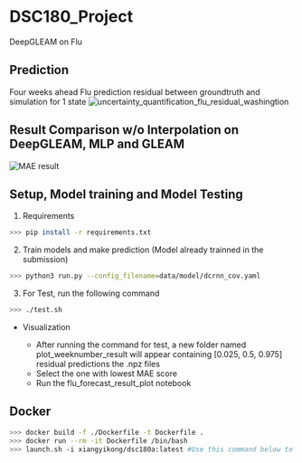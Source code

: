 # DSC180_Project
DeepGLEAM on Flu 
## Prediction
Four weeks ahead Flu prediction residual between groundtruth and simulation for 1 state
![uncertainty_quantification_flu_residual_washingtion](./references/10_states_4_weeks_prediction.png.png)

## Result Comparison w/o Interpolation on DeepGLEAM, MLP and GLEAM
![MAE result](./references/Combied_result.png.png)

## Setup, Model training and Model Testing
 
1. Requirements
```bash
>>> pip install -r requirements.txt
```
2. Train models and make prediction (Model already trainned in the submission)
```bash
>>> python3 run.py --config_filename=data/model/dcrnn_cov.yaml
```
3. For Test, run the following command
```bash
>>> ./test.sh
```
- Visualization 

  - After running the command for test, a new folder named plot_weeknumber_result will appear containing [0.025, 0.5, 0.975] residual predictions the .npz files 
  - Select the one with lowest MAE score 
  - Run the flu_forecast_result_plot notebook

## Docker

```bash
>>> docker build -f ./Dockerfile -t Dockerfile .
>>> docker run --rm -it Dockerfile /bin/bash
>>> launch.sh -i xiangyikong/dsc180a:latest #Use this command below to launch the image in DSMLP
```
